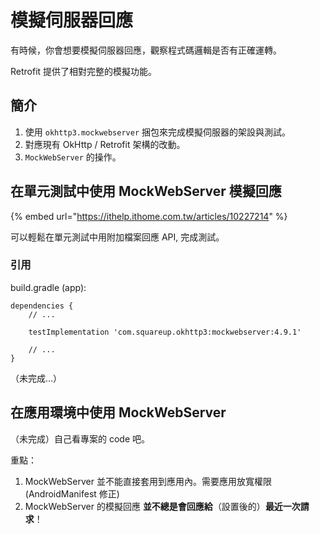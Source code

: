 # 模擬伺服器回應

有時候，你會想要模擬伺服器回應，觀察程式碼邏輯是否有正確運轉。

Retrofit 提供了相對完整的模擬功能。

## 簡介

1. 使用 `okhttp3.mockwebserver` 捆包來完成模擬伺服器的架設與測試。
2. 對應現有 OkHttp / Retrofit 架構的改動。
3. `MockWebServer` 的操作。

## 在單元測試中使用 MockWebServer 模擬回應

{% embed url="https://ithelp.ithome.com.tw/articles/10227214" %}

可以輕鬆在單元測試中用附加檔案回應 API, 完成測試。

### 引用

build.gradle (app):

```
dependencies {
    // ...

    testImplementation 'com.squareup.okhttp3:mockwebserver:4.9.1'

    // ...
}
```

（未完成...）

## 在應用環境中使用 MockWebServer



（未完成）自己看專案的 code 吧。

重點：

1. MockWebServer 並不能直接套用到應用內。需要應用放寬權限 (AndroidManifest 修正)
2. MockWebServer 的模擬回應 **並不總是會回應給**（設置後的）**最近一次請求**！

